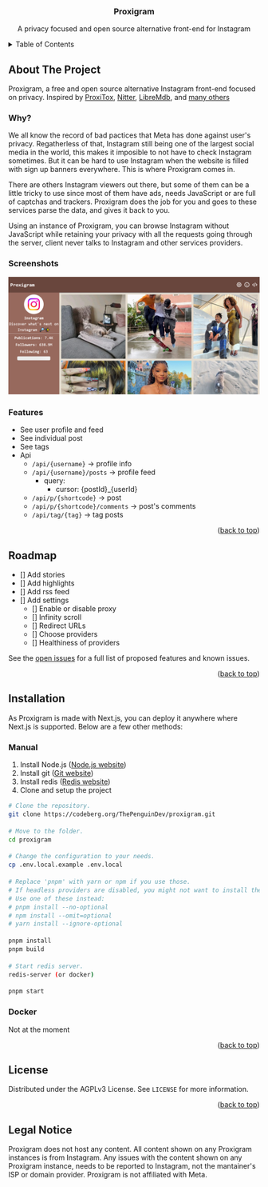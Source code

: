 <a name="readme-top"></a>

<br />
<div align="center">
  <h3 align="center">Proxigram</h3>

  <p align="center">
    A privacy focused and open source alternative front-end for Instagram
    <br/>
  </p>
</div>

<!-- TABLE OF CONTENTS -->
<details>
  <summary>Table of Contents</summary>
  <ol>
    <li>
      <a href="#about-the-project">About The Project</a>
      <ul>
       <li><a href="#why">Why?</a></li>
      <li><a href="#screenshots">Screenshots</a></li>
       <li><a href="#features">Features</a></li>
      </ul>
    </li>
    <li><a href="#roadmap">Roadmap</a></li>
    <li><a href="#installation">Installation</a></li>
    <li><a href="#license">License</a></li>
    <li><a href="#legal-notice">Legal notice</a></li>
  </ol>
</details>

<!-- ABOUT THE PROJECT -->

## About The Project

Proxigram, a free and open source alternative Instagram front-end focused on privacy.
Inspired by [ProxiTox](https://github.com/pablouser1/ProxiTok), [Nitter](https://github.com/zedeus/nitter/), [LibreMdb](https://github.com/zyachel/libremdb), and [many others](https://github.com/digitalblossom/alternative-frontends)


### Why?

We all know the record of bad pactices that Meta has done against user's privacy. Regatherless of that, Instagram still being one of the largest social media in the world, this makes it imposible to not have to check Instagram sometimes. But it can be hard to use Instagram when the website is filled with sign up banners everywhere. This is where Proxigram comes in.

There are others Instagram viewers out there, but some of them can be a little tricky to use since most of them have ads, needs JavaScript or are full of captchas and trackers. Proxigram does the job for you and goes to these services  parse the data, and gives it back to you.

Using an instance of Proxigram, you can browse Instagram without JavaScript while retaining your privacy with all the requests going through the server, client never talks to Instagram and other services providers.

### Screenshots

![instagram profile in proxigram](/public/screenshot.png)

### Features

- See user profile and feed
- See individual post
- See tags
- Api
  - ```/api/{username}``` -> profile info
  - ```/api/{username}/posts``` -> profile feed
    - query:
      - cursor: {postId}_{userId}
  - ```/api/p/{shortcode}``` -> post
  - ```/api/p/{shortcode}/comments``` -> post's comments
  - ```/api/tag/{tag}``` -> tag posts

<p align="right">(<a href="#readme-top">back to top</a>)</p>

<!-- ROADMAP -->

## Roadmap

- [] Add stories
- [] Add highlights
- [] Add rss feed
- [] Add settings
  - [] Enable or disable proxy
  - [] Infinity scroll
  - [] Redirect URLs
  - [] Choose providers
  - [] Healthiness of providers

See the [open issues](https://codeberg.org/ThePenguinDev/Proxigram/issues) for a full list of proposed features and known issues.

<p align="right">(<a href="#readme-top">back to top</a>)</p>

<!-- Installation -->

## Installation
As Proxigram is made with Next.js, you can deploy it anywhere where Next.js is supported. Below are a few other methods:

### Manual
1. Install Node.js ([Node.js website](https://nodejs.org))
2. Install git ([Git website](https://git-scm.com))
3. Install redis ([Redis website](https://redis.io))
4. Clone and setup the project
```bash
# Clone the repository.
git clone https://codeberg.org/ThePenguinDev/proxigram.git

# Move to the folder.
cd proxigram

# Change the configuration to your needs.
cp .env.local.example .env.local

# Replace 'pnpm' with yarn or npm if you use those.
# If headless providers are disabled, you might not want to install the browser.
# Use one of these instead:
# pnpm install --no-optional​
# npm install --omit=optional
# yarn install --ignore-optional

pnpm install
pnpm build

# Start redis server.
redis-server (or docker)

pnpm start
```

### Docker

Not at the moment

<!-- LICENSE -->

<p align="right">(<a href="#readme-top">back to top</a>)</p>


## License

Distributed under the AGPLv3 License. See `LICENSE` for more information.

<p align="right">(<a href="#readme-top">back to top</a>)</p>

## Legal Notice

Proxigram does not host any content. All content shown on any Proxigram instances is from Instagram. Any issues with the content shown on any Proxigram instance, needs to be reported to Instagram, not the mantainer's ISP or domain provider. Proxigram is not affiliated with Meta.
